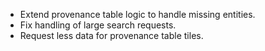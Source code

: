 - Extend provenance table logic to handle missing entities.
- Fix handling of large search requests.
- Request less data for provenance table tiles.
